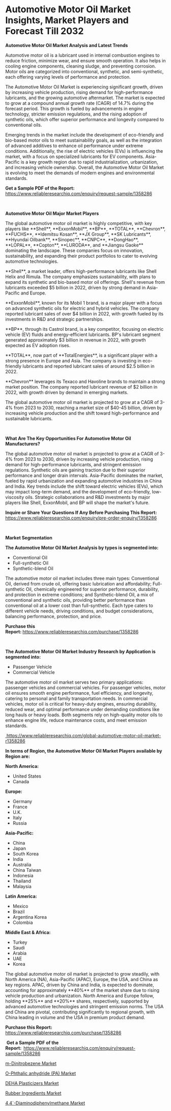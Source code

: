 <p><h1>Automotive Motor Oil Market Insights, Market Players and Forecast Till 2032</h1></p><p><strong>Automotive Motor Oil Market Analysis and Latest Trends</strong></p>
<p><p>Automotive motor oil is a lubricant used in internal combustion engines to reduce friction, minimize wear, and ensure smooth operation. It also helps in cooling engine components, cleaning sludge, and preventing corrosion. Motor oils are categorized into conventional, synthetic, and semi-synthetic, each offering varying levels of performance and protection.</p><p>The Automotive Motor Oil Market is experiencing significant growth, driven by increasing vehicle production, rising demand for high-performance lubricants, and the growing automotive aftermarket. The market is expected to grow at a compound annual growth rate (CAGR) of 14.7% during the forecast period. This growth is fueled by advancements in engine technology, stricter emission regulations, and the rising adoption of synthetic oils, which offer superior performance and longevity compared to conventional oils.</p><p>Emerging trends in the market include the development of eco-friendly and bio-based motor oils to meet sustainability goals, as well as the integration of advanced additives to enhance oil performance under extreme conditions. Additionally, the rise of electric vehicles (EVs) is influencing the market, with a focus on specialized lubricants for EV components. Asia-Pacific is a key growth region due to rapid industrialization, urbanization, and increasing vehicle ownership. Overall, the Automotive Motor Oil Market is evolving to meet the demands of modern engines and environmental standards.</p></p>
<p><strong>Get a Sample PDF of the Report:&nbsp;</strong> <a href="https://www.reliableresearchiq.com/enquiry/request-sample/1358286?utm_campaign=1896&utm_medium=2&utm_source=Github&utm_content=ia&utm_term=21012025&utm_id=automotive-motor-oil">https://www.reliableresearchiq.com/enquiry/request-sample/1358286</a></p>
<p>&nbsp;</p>
<p><strong>Automotive Motor Oil Major Market Players</strong></p>
<p><p>The global automotive motor oil market is highly competitive, with key players like **Shell**, **ExxonMobil**, **BP**, **TOTAL**, **Chevron**, **FUCHS**, **Idemitsu Kosan**, **JX Group**, **SK Lubricants**, **Hyundai Oilbank**, **Sinopec**, **CNPC**, **DongHao**, **LOPAL**, **Copton**, **LURODA**, and **Jiangsu Gaoke** dominating the landscape. These companies focus on innovation, sustainability, and expanding their product portfolios to cater to evolving automotive technologies.</p><p>**Shell**, a market leader, offers high-performance lubricants like Shell Helix and Rimula. The company emphasizes sustainability, with plans to expand its synthetic and bio-based motor oil offerings. Shell's revenue from lubricants exceeded $5 billion in 2022, driven by strong demand in Asia-Pacific and Europe.</p><p>**ExxonMobil**, known for its Mobil 1 brand, is a major player with a focus on advanced synthetic oils for electric and hybrid vehicles. The company reported lubricant sales of over $4 billion in 2022, with growth fueled by its investments in R&D and strategic partnerships.</p><p>**BP**, through its Castrol brand, is a key competitor, focusing on electric vehicle (EV) fluids and energy-efficient lubricants. BP's lubricant segment generated approximately $3 billion in revenue in 2022, with growth expected as EV adoption rises.</p><p>**TOTAL**, now part of **TotalEnergies**, is a significant player with a strong presence in Europe and Asia. The company is investing in eco-friendly lubricants and reported lubricant sales of around $2.5 billion in 2022.</p><p>**Chevron** leverages its Texaco and Havoline brands to maintain a strong market position. The company reported lubricant revenue of $2 billion in 2022, with growth driven by demand in emerging markets.</p><p>The global automotive motor oil market is projected to grow at a CAGR of 3-4% from 2023 to 2030, reaching a market size of $40-45 billion, driven by increasing vehicle production and the shift toward high-performance and sustainable lubricants.</p></p>
<p>&nbsp;</p>
<p><strong>What Are The Key Opportunities For Automotive Motor Oil Manufacturers?</strong></p>
<p><p>The global automotive motor oil market is projected to grow at a CAGR of 3-4% from 2023 to 2030, driven by increasing vehicle production, rising demand for high-performance lubricants, and stringent emission regulations. Synthetic oils are gaining traction due to their superior performance and longer drain intervals. Asia-Pacific dominates the market, fueled by rapid urbanization and expanding automotive industries in China and India. Key trends include the shift toward electric vehicles (EVs), which may impact long-term demand, and the development of eco-friendly, low-viscosity oils. Strategic collaborations and R&D investments by major players like Shell, ExxonMobil, and BP will shape the market's future.</p></p>
<p><strong>Inquire or Share Your Questions If Any Before Purchasing This Report:</strong> <a href="https://www.reliableresearchiq.com/enquiry/pre-order-enquiry/1358286?utm_campaign=1896&utm_medium=2&utm_source=Github&utm_content=ia&utm_term=21012025&utm_id=automotive-motor-oil">https://www.reliableresearchiq.com/enquiry/pre-order-enquiry/1358286</a></p>
<p>&nbsp;</p>
<p><strong>Market Segmentation</strong></p>
<p><strong>The Automotive Motor Oil Market Analysis by types is segmented into:</strong></p>
<p><ul><li>Conventional Oil</li><li>Full-synthetic Oil</li><li>Synthetic-blend Oil</li></ul></p>
<p><p>The automotive motor oil market includes three main types: Conventional Oil, derived from crude oil, offering basic lubrication and affordability; Full-synthetic Oil, chemically engineered for superior performance, durability, and protection in extreme conditions; and Synthetic-blend Oil, a mix of conventional and synthetic oils, providing better performance than conventional oil at a lower cost than full-synthetic. Each type caters to different vehicle needs, driving conditions, and budget considerations, balancing performance, protection, and price.</p></p>
<p><strong>Purchase this Report:&nbsp;</strong><a href="https://www.reliableresearchiq.com/purchase/1358286?utm_campaign=1896&utm_medium=2&utm_source=Github&utm_content=ia&utm_term=21012025&utm_id=automotive-motor-oil">https://www.reliableresearchiq.com/purchase/1358286</a></p>
<p>&nbsp;</p>
<p><strong>The Automotive Motor Oil Market Industry Research by Application is segmented into:</strong></p>
<p><ul><li>Passenger Vehicle</li><li>Commercial Vehicle</li></ul></p>
<p><p>The automotive motor oil market serves two primary applications: passenger vehicles and commercial vehicles. For passenger vehicles, motor oil ensures smooth engine performance, fuel efficiency, and longevity, catering to personal and family transportation needs. In commercial vehicles, motor oil is critical for heavy-duty engines, ensuring durability, reduced wear, and optimal performance under demanding conditions like long hauls or heavy loads. Both segments rely on high-quality motor oils to enhance engine life, reduce maintenance costs, and meet emission standards.</p></p>
<p><a href="https://www.reliableresearchiq.com/global-automotive-motor-oil-market-r1358286?utm_campaign=1896&utm_medium=2&utm_source=Github&utm_content=ia&utm_term=21012025&utm_id=automotive-motor-oil">&nbsp;https://www.reliableresearchiq.com/global-automotive-motor-oil-market-r1358286</a></p>
<p><strong>In terms of Region, the Automotive Motor Oil Market Players available by Region are:</strong></p>
<p>
    <p> <strong> North America: </strong>
        <ul>
            <li>United States</li>
            <li>Canada</li>
        </ul>
        </p> 
    <p> <strong> Europe: </strong>
        <ul>
            <li>Germany</li>
            <li>France</li>
            <li>U.K.</li>
            <li>Italy</li>
            <li>Russia</li>
        </ul>
        </p> 
    <p> <strong> Asia-Pacific: </strong>
        <ul>
            <li>China</li>
            <li>Japan</li>
            <li>South Korea</li>
            <li>India</li>
            <li>Australia</li>
            <li>China Taiwan</li>
            <li>Indonesia</li>
            <li>Thailand</li>
            <li>Malaysia</li>
        </ul>
        </p> 
    <p> <strong> Latin America: </strong>
        <ul>
            <li>Mexico</li>
            <li>Brazil</li>
            <li>Argentina Korea</li>
            <li>Colombia</li>
        </ul>
        </p> 
    <p> <strong> Middle East & Africa: </strong>
        <ul>
            <li>Turkey</li>
            <li>Saudi</li>
            <li>Arabia</li>
            <li>UAE</li>
            <li>Korea</li>
        </ul>
    </p>
    </p>
<p><p>The global automotive motor oil market is projected to grow steadily, with North America (NA), Asia-Pacific (APAC), Europe, the USA, and China as key regions. APAC, driven by China and India, is expected to dominate, accounting for approximately **40%** of the market share due to rising vehicle production and urbanization. North America and Europe follow, holding **25%** and **20%** shares, respectively, supported by advanced automotive technologies and stringent emission norms. The USA and China are pivotal, contributing significantly to regional growth, with China leading in volume and the USA in premium product demand.</p></p>
<p><strong>Purchase this Report: </strong><a href="https://www.reliableresearchiq.com/purchase/1358286?utm_campaign=1896&utm_medium=2&utm_source=Github&utm_content=ia&utm_term=21012025&utm_id=automotive-motor-oil">https://www.reliableresearchiq.com/purchase/1358286</a></p>
<p>&nbsp;<strong>Get a Sample PDF of the Report:&nbsp;&nbsp;</strong><a href="https://www.reliableresearchiq.com/enquiry/request-sample/1358286?utm_campaign=1896&utm_medium=2&utm_source=Github&utm_content=ia&utm_term=21012025&utm_id=automotive-motor-oil">https://www.reliableresearchiq.com/enquiry/request-sample/1358286</a></p>
<p><strong></strong></p>
<p><p><a href="https://www.linkedin.com/pulse/m-dinitrobezene-market-size-forecasted-123-cagr-from-2025-ga54f?utm_campaign=1896&utm_medium=2&utm_source=Github&utm_content=ia&utm_term=21012025&utm_id=automotive-motor-oil">m-Dinitrobezene Market</a></p><p><a href="https://www.linkedin.com/pulse/understanding-o-phthalic-anhydride-pa-market-competitor-kuvfe?utm_campaign=1896&utm_medium=2&utm_source=Github&utm_content=ia&utm_term=21012025&utm_id=automotive-motor-oil">O-Phthalic anhydride (PA) Market</a></p><p><a href="https://www.linkedin.com/pulse/growth-forecast-deha-plasticizers-market-projected-52-jwqte?utm_campaign=1896&utm_medium=2&utm_source=Github&utm_content=ia&utm_term=21012025&utm_id=automotive-motor-oil">DEHA Plasticizers Market</a></p><p><a href="https://www.linkedin.com/pulse/year-on-year-growth-rubber-ingredients-market-43-cagr-arikc?utm_campaign=1896&utm_medium=2&utm_source=Github&utm_content=ia&utm_term=21012025&utm_id=automotive-motor-oil">Rubber Ingredients Market</a></p><p><a href="https://www.linkedin.com/pulse/global-44-diaminodiphenylmethane-market-size-share-fjrfc?utm_campaign=1896&utm_medium=2&utm_source=Github&utm_content=ia&utm_term=21012025&utm_id=automotive-motor-oil">4,4`-Diaminodiphenylmethane Market</a></p></p>